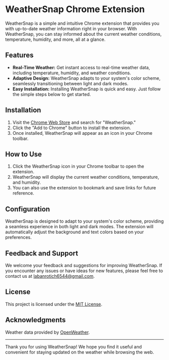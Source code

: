 # WeatherSnap Chrome Extension

WeatherSnap is a simple and intuitive Chrome extension that provides you with up-to-date weather information right in your browser. With WeatherSnap, you can stay informed about the current weather conditions, temperature, humidity, and more, all at a glance.

## Features

- **Real-Time Weather:** Get instant access to real-time weather data, including temperature, humidity, and weather conditions.
- **Adaptive Design:** WeatherSnap adapts to your system's color scheme, seamlessly transitioning between light and dark modes.
- **Easy Installation:** Installing WeatherSnap is quick and easy. Just follow the simple steps below to get started.

## Installation

1. Visit the [Chrome Web Store](https://chrome.google.com/webstore) and search for "WeatherSnap."
2. Click the "Add to Chrome" button to install the extension.
3. Once installed, WeatherSnap will appear as an icon in your Chrome toolbar.

## How to Use

1. Click the WeatherSnap icon in your Chrome toolbar to open the extension.
2. WeatherSnap will display the current weather conditions, temperature, and humidity.
3. You can also use the extension to bookmark and save links for future reference.

## Configuration

WeatherSnap is designed to adapt to your system's color scheme, providing a seamless experience in both light and dark modes. The extension will automatically adjust the background and text colors based on your preferences.

## Feedback and Support

We welcome your feedback and suggestions for improving WeatherSnap. If you encounter any issues or have ideas for new features, please feel free to contact us at [labanrotich6544@gmail.com](labanrotich6544@gmail.com).

## License

This project is licensed under the [MIT License](LICENSE.md).

## Acknowledgments

Weather data provided by [OpenWeather](https://openweathermap.org/).

---

Thank you for using WeatherSnap! We hope you find it useful and convenient for staying updated on the weather while browsing the web.
